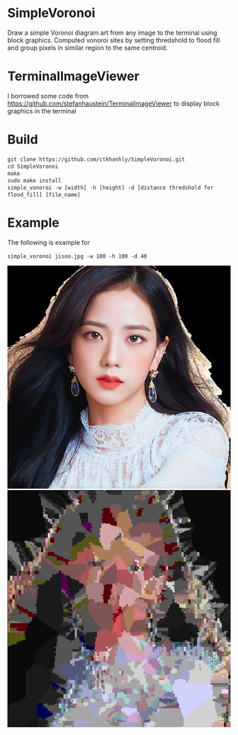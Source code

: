 # SimpleVoronoi
Draw a simple Voronoi diagram art from any image to the terminal using block graphics. Computed vonoroi sites by setting thredshold to flood fill and group pixels in similar region to the same centroid.

# TerminalImageViewer

I borrowed some code from https://github.com/stefanhaustein/TerminalImageViewer to display block graphics in the terminal 

# Build

```
git clone https://github.com/ctkhanhly/SimpleVoronoi.git 
cd SimpleVoronoi 
make 
sudo make install 
simple_vonoroi -w [width] -h [height] -d [distance thredshold for flood_fill] [file_name]
```

# Example

The following is example for 

``` 
simple_voronoi jisoo.jpg -w 100 -h 100 -d 40 

```

![jisoo](https://raw.githubusercontent.com/ctkhanhly/SimpleVoronoi/master/jisoo.jpg)
![jisoo_voronoi](https://raw.githubusercontent.com/ctkhanhly/SimpleVoronoi/master/jisoo_voronoi.jpg)

